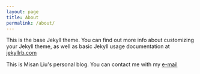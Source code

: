 ```yaml
---
layout: page
title: About
permalink: /about/
---
```


This is the base Jekyll theme. You can find out more info about customizing your Jekyll theme, as well as basic Jekyll usage documentation at [jekyllrb.com](http://jekyllrb.com/)

This is Misan Liu's personal blog. You can contact me with my [e-mail][nick-email]




[nick-email]: liushengxian1230@163.com